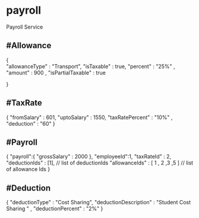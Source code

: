 # payroll
Payroll Service

#Allowance
---------
{   
	  "allowanceType" : "Transport",
	  "isTaxable" : true,
	  "percent" : "25%" ,
	  "amount" : 900 ,
	  "isPartialTaxable" : true
	 
}

#TaxRate
--------
{
	 "fromSalary" : 601,
	 "uptoSalary" : 1550,
	 "taxRatePercent" : "10%" ,
	 "deduction" : "60" 
}

#Payroll
-------
{
"payroll":{
         	"grossSalary" : 2000
 },
 "employeeId":1,
 "taxRateId" : 2,
 "deductionIds" : [1], // list of deductionIds 
 "allowanceIds" : [ 1 , 2 ,3 ,5 ] // list of allowance Ids
}

#Deduction
---------
{
	 "deductionType" : "Cost Sharing",
	 "deductionDescription" : "Student Cost Sharing " ,
	 "deductionPercent" : "2%" 
}


